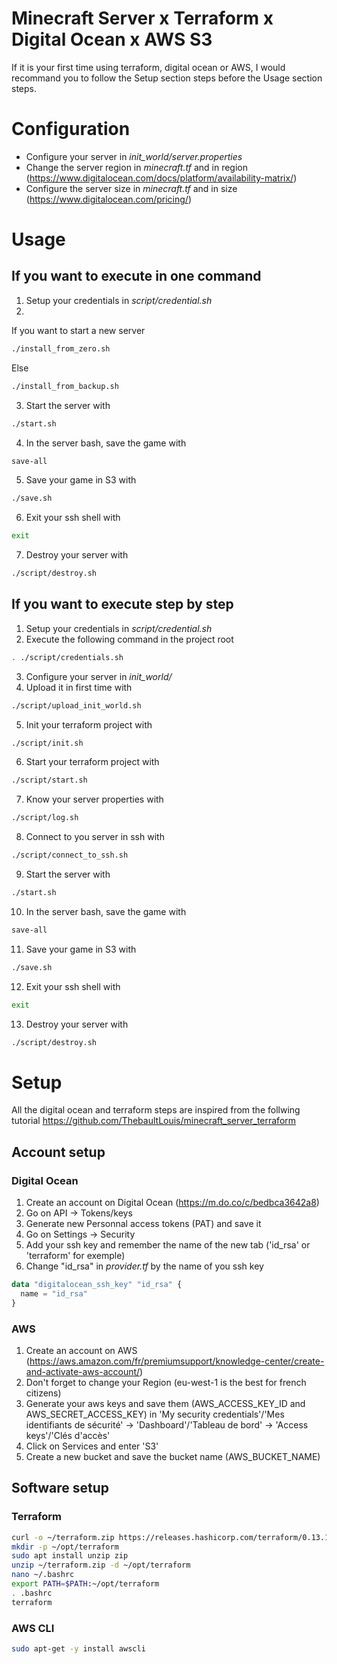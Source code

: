 # Minecraft Server x Terraform x Digital Ocean x AWS S3

If it is your first time using terraform, digital ocean or AWS, I would recommand you to follow the Setup section steps before the Usage section steps.

# Configuration
- Configure your server in *init_world/server.properties*
- Change the server region in *minecraft.tf* and in region (https://www.digitalocean.com/docs/platform/availability-matrix/)
- Configure the server size in *minecraft.tf* and in size (https://www.digitalocean.com/pricing/)

# Usage
## If you want to execute in one command
1. Setup your credentials in *script/credential.sh*
2. 
If you want to start a new server
```sh
./install_from_zero.sh
```
Else
```sh
./install_from_backup.sh
```
3.  Start the server with
```sh
./start.sh
```
4. In the server bash, save the game with
```sh
save-all
```
5.  Save your game in S3 with
```sh
./save.sh
```
6. Exit your ssh shell with
```sh
exit
```
7.  Destroy your server with
```sh
./script/destroy.sh
```

## If you want to execute step by step
1. Setup your credentials in *script/credential.sh*
2. Execute the following command in the project root
```sh
. ./script/credentials.sh
```
3. Configure your server in *init_world/*
4. Upload it in first time with
```sh
./script/upload_init_world.sh
```
5. Init your terraform project with
```sh
./script/init.sh
```
6. Start your terraform project with
```sh
./script/start.sh
```
7. Know your server properties with
```sh
./script/log.sh
```
8. Connect to you server in ssh with
```sh
./script/connect_to_ssh.sh
```
9.  Start the server with
```sh
./start.sh
```
10. In the server bash, save the game with
```sh
save-all
```
11. Save your game in S3 with
```sh
./save.sh
```
12. Exit your ssh shell with
```sh
exit
```
13. Destroy your server with
```sh
./script/destroy.sh
```

# Setup
All the digital ocean and terraform steps are inspired from the follwing tutorial https://github.com/ThebaultLouis/minecraft_server_terraform
## Account setup
### Digital Ocean
1. Create an account on Digital Ocean (https://m.do.co/c/bedbca3642a8)
2. Go on API -> Tokens/keys
3. Generate new Personnal access tokens (PAT) and save it
4. Go on Settings -> Security
5. Add your ssh key and remember the name of the new tab ('id_rsa' or 'terraform' for exemple)
6. Change "id_rsa" in *provider.tf* by the name of you ssh key
```tf
data "digitalocean_ssh_key" "id_rsa" {
  name = "id_rsa"
}
```

### AWS
1. Create an account on AWS (https://aws.amazon.com/fr/premiumsupport/knowledge-center/create-and-activate-aws-account/)
2. Don't forget to change your Region (eu-west-1 is the best for french citizens)
3. Generate your aws keys and save them (AWS_ACCESS_KEY_ID and AWS_SECRET_ACCESS_KEY) in 'My security credentials'/'Mes identifiants de sécurité' -> 'Dashboard'/'Tableau de bord' -> 'Access keys'/'Clés d'accès'
4. Click on Services and enter 'S3'
5. Create a new bucket and save the bucket name (AWS_BUCKET_NAME)

## Software setup
### Terraform
```sh
curl -o ~/terraform.zip https://releases.hashicorp.com/terraform/0.13.1/terraform_0.13.1_linux_amd64.zip 
mkdir -p ~/opt/terraform
sudo apt install unzip zip
unzip ~/terraform.zip -d ~/opt/terraform
nano ~/.bashrc
export PATH=$PATH:~/opt/terraform
. .bashrc
terraform
```
### AWS CLI
```sh
sudo apt-get -y install awscli
```